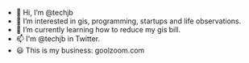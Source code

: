 - 👋 Hi, I’m @techjb
- 👀 I’m interested in gis, programming, startups and life observations.
- 🌱 I’m currently learning how to reduce my gis bill.
- 📫 I'm @techjb in Twitter.
- :smiley: This is my business: goolzoom.com 

<!---
techjb/techjb is a ✨ special ✨ repository because its `README.md` (this file) appears on your GitHub profile.
You can click the Preview link to take a look at your changes.
--->
